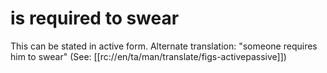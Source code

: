 # is required to swear

This can be stated in active form. Alternate translation: "someone requires him to swear" (See: [[rc://en/ta/man/translate/figs-activepassive]])

